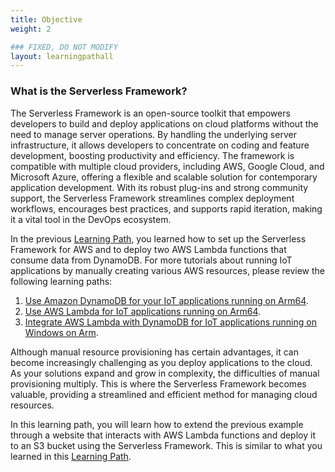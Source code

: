 ```yaml
---
title: Objective
weight: 2

### FIXED, DO NOT MODIFY
layout: learningpathall
---
```

### What is the Serverless Framework?

The Serverless Framework is an open-source toolkit that empowers developers to build and deploy applications on cloud platforms without the need to manage server operations. By handling the underlying server infrastructure, it allows developers to concentrate on coding and feature development, boosting productivity and efficiency. The framework is compatible with multiple cloud providers, including AWS, Google Cloud, and Microsoft Azure, offering a flexible and scalable solution for contemporary application development. With its robust plug-ins and strong community support, the Serverless Framework streamlines complex deployment workflows, encourages best practices, and supports rapid iteration, making it a vital tool in the DevOps ecosystem.

In the previous [Learning Path](/learning-paths/servers-and-cloud-computing/serverless-framework-aws-lambda-dynamodb/), you learned how to set up the Serverless Framework for AWS and to deploy two AWS Lambda functions that consume data from DynamoDB. For more tutorials about running IoT applications by manually creating various AWS resources, please review the following learning paths:
1. [Use Amazon DynamoDB for your IoT applications running on Arm64](/learning-paths/laptops-and-desktops/win_aws_iot_dynamodb).
2. [Use AWS Lambda for IoT applications running on Arm64](/learning-paths/laptops-and-desktops/win_aws_iot_lambda).
3. [Integrate AWS Lambda with DynamoDB for IoT applications running on Windows on Arm](/learning-paths/laptops-and-desktops/win_aws_iot_lambda_dynamodb).

Although manual resource provisioning has certain advantages, it can become increasingly challenging as you deploy applications to the cloud. As your solutions expand and grow in complexity, the difficulties of manual provisioning multiply. This is where the Serverless Framework becomes valuable, providing a streamlined and efficient method for managing cloud resources.

In this learning path, you will learn how to extend the previous example through a website that interacts with AWS Lambda functions and deploy it to an S3 bucket using the Serverless Framework. This is similar to what you learned in this [Learning Path](/learning-paths/laptops-and-desktops/win_aws_iot_s3).

